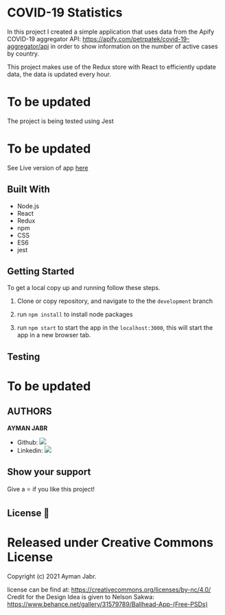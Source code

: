 # COVID-19 Statistics

In this project I created a simple application that uses data from the Apify COVID-19 aggregator API: https://apify.com/petrpatek/covid-19-aggregator/api in order to show information on the number of active cases by country.

This project makes use of the Redux store with React to efficiently update data, the data is updated every hour.

# To be updated

The project is being tested using Jest

# To be updated

See Live version of app [here](https://project-bookstore-cms.herokuapp.com/)

## Built With

- Node.js
- React
- Redux
- npm
- CSS
- ES6
- jest

## Getting Started

To get a local copy up and running follow these steps.

1. Clone or copy repository, and navigate to the the `development` branch

2. run `npm install` to install node packages

3. run `npm start` to start the app in the `localhost:3000`, this will start the app in a new browser tab.

## Testing

# To be updated

## AUTHORS

**AYMAN JABR**

- Github: [![](https://img.shields.io/badge/GitHub-100000?style=for-the-badge&logo=github&logoColor=white)](https://github.com/AymanJabr/)
- Linkedin: [![](https://img.shields.io/badge/LinkedIn-0077B5?style=for-the-badge&logo=linkedin&logoColor=white)](https://www.linkedin.com/in/ayman-jabr/)

## Show your support

Give a ⭐️ if you like this project!

## License :memo:

# Released under Creative Commons License

Copyright (c) 2021 Ayman Jabr.

license can be find at: https://creativecommons.org/licenses/by-nc/4.0/
Credit for the Design Idea is given to Nelson Sakwa: https://www.behance.net/gallery/31579789/Ballhead-App-(Free-PSDs)
